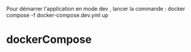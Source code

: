 Pour démarrer l'application en mode dev , lancer la commande :
docker compose -f docker-compose.dev.yml up
# dockerCompose
